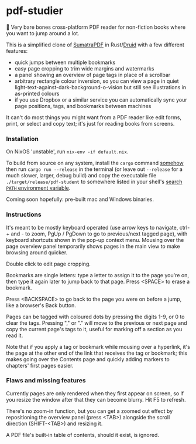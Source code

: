 # pdf-studier

🚧 Very bare bones cross-platform PDF reader for non-fiction books where you want to jump around a lot.

This is a simplified clone of [SumatraPDF](https://en.wikipedia.org/wiki/Sumatra_PDF) in Rust/[Druid](https://linebender.org/druid/) with a few different features:
 
 * quick jumps between multiple bookmarks
 * easy page cropping to trim wide margins and watermarks
 * a panel showing an overview of page tags in place of a scrollbar
 * arbitrary rectangle colour inversion, so you can view a page in quiet light-text-against-dark-background-o-vision but still see illustrations in as-printed colours
 * if you use Dropbox or a similar service you can automatically sync your page positions, tags, and bookmarks between machines

It can't do most things you might want from a PDF reader like edit forms, print, or select and copy text; it's just for reading books from screens.

### Installation

On NixOS 'unstable', run `nix-env -if default.nix`.

To build from source on any system, install the `cargo` command [somehow](https://rustup.rs/) then run `cargo run --release` in the terminal (or leave out `--release` for a much slower, larger, debug build) and copy the executable file `./target/release/pdf-student` to somewhere listed in your shell's [search `PATH` environment variable](https://en.wikipedia.org/wiki/PATH_(variable)).

Coming soon hopefully: pre-built mac and Windows binaries.

### Instructions

It's meant to be mostly keyboard operated (use arrow keys to navigate, ctrl-+ and - to zoom, PgUp / PgDown to go to previous/next tagged page), with keyboard shortcuts shown in the pop-up context menu. Mousing over the page overview panel temporarily shows pages in the main view to make browsing around quicker.

Double click to edit page cropping.

Bookmarks are single letters: type a letter to assign it to the page you're on, then type it again later to jump back to that page. Press &lt;SPACE> to erase a bookmark.

Press &lt;BACKSPACE> to go back to the page you were on before a jump, like a browser's Back button.

Pages can be tagged with coloured dots by pressing the digits 1-9, or 0 to clear the tags. Pressing "," or "." will move to the previous or next page and copy the current page's tags to it, useful for marking off a section as you read it.

Note that if you apply a tag or bookmark while mousing over a hyperlink, it's the page at the other end of the link that receives the tag or bookmark; this makes going over the Contents page and quickly adding markers to chapters' first pages easier.

### Flaws and missing features

Currently pages are only rendered when they first appear on screen, so if you resize the window after that they can become blurry. Hit F5 to refresh.

There's no zoom-in function, but you can get a zoomed out effect by repositioning the overview panel (press &lt;TAB>) alongside the scroll direction (SHIFT-&lt;TAB>) and resizing it.

A PDF file's built-in table of contents, should it exist, is ignored.